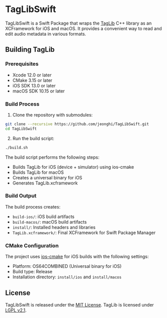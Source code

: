 # TagLibSwift

TagLibSwift is a Swift Package that wraps the [TagLib](https://github.com/taglib/taglib) C++ library as an XCFramework for iOS and macOS. It provides a convenient way to read and edit audio metadata in various formats.

## Building TagLib

### Prerequisites

- Xcode 12.0 or later
- CMake 3.15 or later
- iOS SDK 13.0 or later
- macOS SDK 10.15 or later

### Build Process

1. Clone the repository with submodules:

```bash
git clone --recursive https://github.com/jeonghi/TagLibSwift.git
cd TagLibSwift
```

2. Run the build script:

```bash
./build.sh
```

The build script performs the following steps:

- Builds TagLib for iOS (device + simulator) using ios-cmake
- Builds TagLib for macOS
- Creates a universal binary for iOS
- Generates TagLib.xcframework

### Build Output

The build process creates:

- `build-ios/`: iOS build artifacts
- `build-macos/`: macOS build artifacts
- `install/`: Installed headers and libraries
- `TagLib.xcframework/`: Final XCFramework for Swift Package Manager

### CMake Configuration

The project uses [ios-cmake](https://github.com/leetal/ios-cmake) for iOS builds with the following settings:

- Platform: OS64COMBINED (Universal binary for iOS)
- Build type: Release
- Installation directory: `install/ios` and `install/macos`

## License

TagLibSwift is released under the [MIT License](LICENSE). TagLib is licensed under [LGPL v2.1](https://github.com/taglib/taglib/blob/master/COPYING.LGPL).
